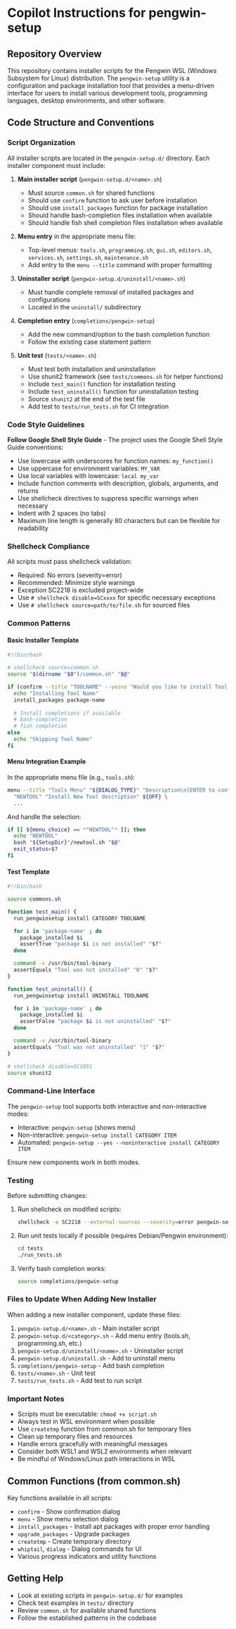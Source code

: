 # Copilot Instructions for pengwin-setup

## Repository Overview

This repository contains installer scripts for the Pengwin WSL (Windows Subsystem for Linux) distribution. The `pengwin-setup` utility is a configuration and package installation tool that provides a menu-driven interface for users to install various development tools, programming languages, desktop environments, and other software.

## Code Structure and Conventions

### Script Organization

All installer scripts are located in the `pengwin-setup.d/` directory. Each installer component must include:

1. **Main installer script** (`pengwin-setup.d/<name>.sh`)
   - Must source `common.sh` for shared functions
   - Should use `confirm` function to ask user before installation
   - Should use `install_packages` function for package installation
   - Should handle bash-completion files installation when available
   - Should handle fish shell completion files installation when available

2. **Menu entry** in the appropriate menu file:
   - Top-level menus: `tools.sh`, `programming.sh`, `gui.sh`, `editors.sh`, `services.sh`, `settings.sh`, `maintenance.sh`
   - Add entry to the `menu --title` command with proper formatting

3. **Uninstaller script** (`pengwin-setup.d/uninstall/<name>.sh`)
   - Must handle complete removal of installed packages and configurations
   - Located in the `uninstall/` subdirectory

4. **Completion entry** (`completions/pengwin-setup`)
   - Add the new command/option to the bash completion function
   - Follow the existing case statement pattern

5. **Unit test** (`tests/<name>.sh`)
   - Must test both installation and uninstallation
   - Use shunit2 framework (see `tests/commons.sh` for helper functions)
   - Include `test_main()` function for installation testing
   - Include `test_uninstall()` function for uninstallation testing
   - Source `shunit2` at the end of the test file
   - Add test to `tests/run_tests.sh` for CI integration

### Code Style Guidelines

**Follow Google Shell Style Guide** - The project uses the Google Shell Style Guide conventions:

- Use lowercase with underscores for function names: `my_function()`
- Use uppercase for environment variables: `MY_VAR`
- Use local variables with lowercase: `local my_var`
- Include function comments with description, globals, arguments, and returns
- Use shellcheck directives to suppress specific warnings when necessary
- Indent with 2 spaces (no tabs)
- Maximum line length is generally 80 characters but can be flexible for readability

### Shellcheck Compliance

All scripts must pass shellcheck validation:
- Required: No errors (severity=error)
- Recommended: Minimize style warnings
- Exception SC2218 is excluded project-wide
- Use `# shellcheck disable=SCxxxx` for specific necessary exceptions
- Use `# shellcheck source=path/to/file.sh` for sourced files

### Common Patterns

#### Basic Installer Template

```bash
#!/bin/bash

# shellcheck source=common.sh
source "$(dirname "$0")/common.sh" "$@"

if (confirm --title "TOOLNAME" --yesno "Would you like to install Tool Name?" 8 55); then
  echo "Installing Tool Name"
  install_packages package-name
  
  # Install completions if available
  # bash-completion
  # fish completion
else
  echo "Skipping Tool Name"
fi
```

#### Menu Integration Example

In the appropriate menu file (e.g., `tools.sh`):

```bash
menu --title "Tools Menu" "${DIALOG_TYPE}" "Description\n[ENTER to confirm]:" 14 87 5 \
  "NEWTOOL" "Install New Tool description" ${OFF} \
  ...
```

And handle the selection:

```bash
if [[ ${menu_choice} == *"NEWTOOL"* ]]; then
  echo "NEWTOOL"
  bash "${SetupDir}"/newtool.sh "$@"
  exit_status=$?
fi
```

#### Test Template

```bash
#!/bin/bash

source commons.sh

function test_main() {
  run_pengwinsetup install CATEGORY TOOLNAME

  for i in 'package-name' ; do
    package_installed $i
    assertTrue "package $i is not installed" "$?"
  done

  command -v /usr/bin/tool-binary
  assertEquals "Tool was not installed" "0" "$?"
}

function test_uninstall() {
  run_pengwinsetup install UNINSTALL TOOLNAME

  for i in 'package-name' ; do
    package_installed $i
    assertFalse "package $i is not uninstalled" "$?"
  done

  command -v /usr/bin/tool-binary
  assertEquals "Tool was not uninstalled" "1" "$?"
}

# shellcheck disable=SC1091
source shunit2
```

### Command-Line Interface

The `pengwin-setup` tool supports both interactive and non-interactive modes:

- Interactive: `pengwin-setup` (shows menu)
- Non-interactive: `pengwin-setup install CATEGORY ITEM`
- Automated: `pengwin-setup --yes --noninteractive install CATEGORY ITEM`

Ensure new components work in both modes.

### Testing

Before submitting changes:

1. Run shellcheck on modified scripts:
   ```bash
   shellcheck -e SC2218 --external-sources --severity=error pengwin-setup.d/yourscript.sh
   ```

2. Run unit tests locally if possible (requires Debian/Pengwin environment):
   ```bash
   cd tests
   ./run_tests.sh
   ```

3. Verify bash completion works:
   ```bash
   source completions/pengwin-setup
   ```

### Files to Update When Adding New Installer

When adding a new installer component, update these files:

1. `pengwin-setup.d/<name>.sh` - Main installer script
2. `pengwin-setup.d/<category>.sh` - Add menu entry (tools.sh, programming.sh, etc.)
3. `pengwin-setup.d/uninstall/<name>.sh` - Uninstaller script  
4. `pengwin-setup.d/uninstall.sh` - Add to uninstall menu
5. `completions/pengwin-setup` - Add bash completion
6. `tests/<name>.sh` - Unit test
7. `tests/run_tests.sh` - Add test to run script

### Important Notes

- Scripts must be executable: `chmod +x script.sh`
- Always test in WSL environment when possible
- Use `createtmp` function from common.sh for temporary files
- Clean up temporary files and resources
- Handle errors gracefully with meaningful messages
- Consider both WSL1 and WSL2 environments when relevant
- Be mindful of Windows/Linux path interactions in WSL

## Common Functions (from common.sh)

Key functions available in all scripts:

- `confirm` - Show confirmation dialog
- `menu` - Show menu selection dialog
- `install_packages` - Install apt packages with proper error handling
- `upgrade_packages` - Upgrade packages
- `createtmp` - Create temporary directory
- `whiptail`, `dialog` - Dialog commands for UI
- Various progress indicators and utility functions

## Getting Help

- Look at existing scripts in `pengwin-setup.d/` for examples
- Check test examples in `tests/` directory
- Review `common.sh` for available shared functions
- Follow the established patterns in the codebase
